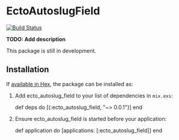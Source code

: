 # EctoAutoslugField

[![Build Status](https://travis-ci.org/sobolevn/ecto_autoslug_field.svg?branch=master)](https://travis-ci.org/sobolevn/ecto_autoslug_field)

**TODO: Add description**

This package is still in development.

## Installation

If [available in Hex](https://hex.pm/docs/publish), the package can be installed as:

  1. Add ecto_autoslug_field to your list of dependencies in `mix.exs`:

        def deps do
          [{:ecto_autoslug_field, "~> 0.0.1"}]
        end

  2. Ensure ecto_autoslug_field is started before your application:

        def application do
          [applications: [:ecto_autoslug_field]]
        end
